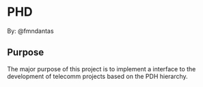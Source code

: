 # PHD

By: @fmndantas

## Purpose

The major purpose of this project is to implement a interface to the development of telecomm projects based on the PDH hierarchy. 
